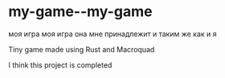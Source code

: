 # my-game--my-game

моя игра моя игра она мне принадлежит и таким же как и я

Tiny game made using Rust and Macroquad

I think this project is completed